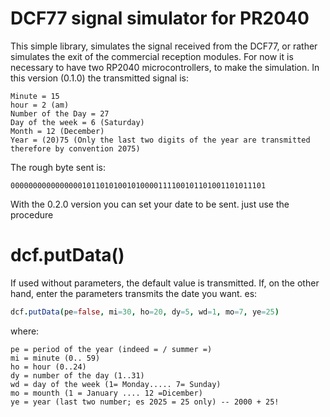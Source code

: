 # DCF77 signal simulator for PR2040

This simple library, simulates the signal received from the DCF77, or rather simulates the exit of the commercial reception modules. For now it is necessary to have two RP2040 microcontrollers, to make the simulation.
In this version (0.1.0) the transmitted signal is:
```
Minute = 15
hour = 2 (am)
Number of the Day = 27
Day of the week = 6 (Saturday)
Month = 12 (December)
Year = (20)75 (Only the last two digits of the year are transmitted therefore by convention 2075)
```
The rough byte sent is:
```
000000000000000010110101001010000111100101101001101011101
```
With the 0.2.0 version you can set your date to be sent. just use the procedure
# dcf.putData()
If used without parameters, the default value is transmitted. If, on the other hand, enter the parameters transmits the date you want. es:
```nim
dcf.putData(pe=false, mi=30, ho=20, dy=5, wd=1, mo=7, ye=25)
```
where:
```
pe = period of the year (indeed = / summer =)
mi = minute (0.. 59)
ho = hour (0..24)
dy = number of the day (1..31)
wd = day of the week (1= Monday..... 7= Sunday)
mo = mounth (1 = January .... 12 =Dicember)
ye = year (last two number; es 2025 = 25 only) -- 2000 + 25!
```
